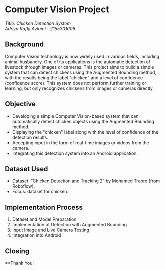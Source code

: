 # Computer Vision Project

*Title: Chicken Detection System*  
*Adriza Rafly Azlami - 2155301006*

## Background
Computer Vision technology is now widely used in various fields, including animal husbandry. One of its applications is the automatic detection of livestock through images or cameras. This project aims to build a simple system that can detect chickens using the Augmented Bounding method, with the results being the label "chicken" and a level of confidence (confidence score). This system does not perform further training or learning, but only recognizes chickens from images or cameras directly.

## Objective
- Developing a simple Computer Vision-based system that can automatically detect chicken objects using the Augmented Bounding method.
- Displaying the "chicken" label along with the level of confidence of the detection results.
- Accepting input in the form of real-time images or videos from the camera.
- Integrating this detection system into an Android application.

## Dataset Used
- Dataset: “Chicken Detection and Tracking 2” by Mohamed Traore (from Roboflow).
- Focus: dataset for chicken.

## Implementation Process
1. Dataset and Model Preparation
2. Implementation of Detection with Augmented Bounding
3. Input Image and Live Camera Testing
4. Integration into Android

## Closing
**Thank You!
